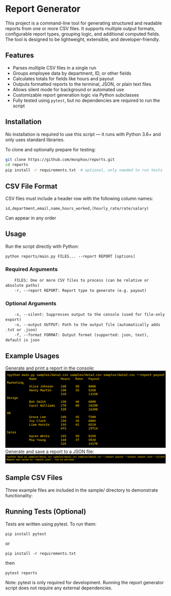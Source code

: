 # Report Generator

This project is a command-line tool for generating structured and readable reports from one or more CSV files. It supports multiple output formats, configurable report types, grouping logic, and additional computed fields. The tool is designed to be lightweight, extensible, and developer-friendly.

## Features

- Parses multiple CSV files in a single run
- Groups employee data by department, ID, or other fields
- Calculates totals for fields like hours and payout
- Outputs formatted reports to the terminal, JSON, or plain text files
- Allows silent mode for background or automated use
- Customizable report generation logic via Python subclasses
- Fully tested using `pytest`, but no dependencies are required to run the script

## Installation

No installation is required to use this script — it runs with Python 3.6+ and only uses standard libraries.

To clone and optionally prepare for testing:

```bash
git clone https://github.com/mosphox/reports.git
cd reports
pip install -r requirements.txt  # optional, only needed to run tests
```

## CSV File Format

CSV files must include a header row with the following column names:
```
id,department,email,name,hours_worked,(hourly_rate/rate/salary)
```
Can appear in any order
## Usage

Run the script directly with Python:

```
python reports/main.py FILES... --report REPORT [options]
```

### Required Arguments
```
    FILES: One or more CSV files to process (can be relative or absolute paths)
    -r, --report REPORT: Report type to generate (e.g. payout)
```


### Optional Arguments
```
    -s, --silent: Suppresses output to the console (used for file-only export)
    -o, --output OUTPUT: Path to the output file (automatically adds .txt or .json)
    -f, --format FORMAT: Output format (supported: json, text), default is json
```

## Example Usages

Generate and print a report in the console:
![CLI Example Console](screenshots/console_output.png)
Generate and save a report to a JSON file:
![CLI Example File](screenshots/file_output.png)

## Sample CSV Files

Three example files are included in the sample/ directory to demonstrate functionality:

## Running Tests (Optional)

Tests are written using pytest. To run them:
```
pip install pytest
```
or
```
pip install -r requirements.txt
```
then
```
pytest reports
```
Note: pytest is only required for development. Running the report generator script does not require any external dependencies.
